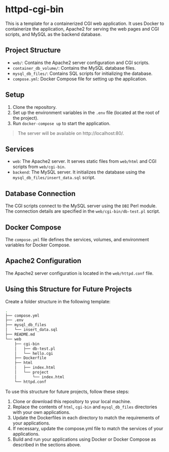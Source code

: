 # httpd-cgi-bin

This is a template for a containerized CGI web application. It uses Docker to containerize the application, Apache2 for serving the web pages and CGI scripts, and MySQL as the backend database.

## Project Structure

- `web/`: Contains the Apache2 server configuration and CGI scripts.
- `container_db_volume/`: Contains the MySQL database files.
- `mysql_db_files/`: Contains SQL scripts for initializing the database.
- `compose.yml`: Docker Compose file for setting up the application.

## Setup

1. Clone the repository.
2. Set up the environment variables in the `.env` file (located at the root of the project).
3. Run `docker-compose up` to start the application.

> The server will be available on http://localhost:80/.

## Services

- `web`: The Apache2 server. It serves static files from `web/html` and CGI scripts from `web/cgi-bin`.
- `backend`: The MySQL server. It initializes the database using the `mysql_db_files/insert_data.sql` script.

## Database Connection

The CGI scripts connect to the MySQL server using the `DBI` Perl module. The connection details are specified in the `web/cgi-bin/db-test.pl` script.

## Docker Compose

The `compose.yml` file defines the services, volumes, and environment variables for Docker Compose.

## Apache2 Configuration

The Apache2 server configuration is located in the `web/httpd.conf` file.

## Using this Structure for Future Projects

Create a folder structure in the following template:

```bash
.
├── compose.yml
├── .env
├── mysql_db_files
│   └── insert_data.sql
├── README.md
└── web
    ├── cgi-bin
    │   ├── db-test.pl
    │   └── hello.cgi
    ├── Dockerfile
    ├── html
    │   ├── index.html
    │   └── project
    │       └── index.html
    └── httpd.conf
```

To use this structure for future projects, follow these steps:

1. Clone or download this repository to your local machine.
1. Replace the contents of `html`, `cgi-bin` and `mysql_db_files` directories with your own applications.
1. Update the Dockerfiles in each directory to match the requirements of your applications.
1. If necessary, update the compose.yml file to match the services of your applications.
1. Build and run your applications using Docker or Docker Compose as described in the sections above.
